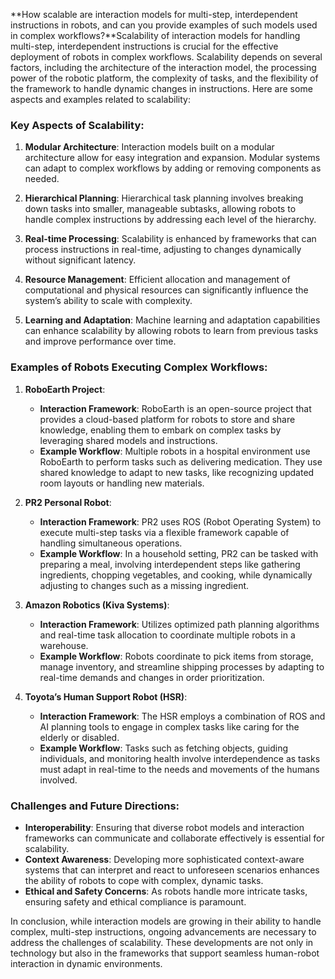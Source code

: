 **How scalable are interaction models for multi-step, interdependent instructions in robots, and can you provide examples of such models used in complex workflows?**Scalability of interaction models for handling multi-step, interdependent instructions is crucial for the effective deployment of robots in complex workflows. Scalability depends on several factors, including the architecture of the interaction model, the processing power of the robotic platform, the complexity of tasks, and the flexibility of the framework to handle dynamic changes in instructions. Here are some aspects and examples related to scalability:

### Key Aspects of Scalability:
1. **Modular Architecture**: Interaction models built on a modular architecture allow for easy integration and expansion. Modular systems can adapt to complex workflows by adding or removing components as needed.
   
2. **Hierarchical Planning**: Hierarchical task planning involves breaking down tasks into smaller, manageable subtasks, allowing robots to handle complex instructions by addressing each level of the hierarchy.

3. **Real-time Processing**: Scalability is enhanced by frameworks that can process instructions in real-time, adjusting to changes dynamically without significant latency.

4. **Resource Management**: Efficient allocation and management of computational and physical resources can significantly influence the system’s ability to scale with complexity.

5. **Learning and Adaptation**: Machine learning and adaptation capabilities can enhance scalability by allowing robots to learn from previous tasks and improve performance over time.

### Examples of Robots Executing Complex Workflows:

1. **RoboEarth Project**:
   - **Interaction Framework**: RoboEarth is an open-source project that provides a cloud-based platform for robots to store and share knowledge, enabling them to embark on complex tasks by leveraging shared models and instructions.
   - **Example Workflow**: Multiple robots in a hospital environment use RoboEarth to perform tasks such as delivering medication. They use shared knowledge to adapt to new tasks, like recognizing updated room layouts or handling new materials.

2. **PR2 Personal Robot**:
   - **Interaction Framework**: PR2 uses ROS (Robot Operating System) to execute multi-step tasks via a flexible framework capable of handling simultaneous operations.
   - **Example Workflow**: In a household setting, PR2 can be tasked with preparing a meal, involving interdependent steps like gathering ingredients, chopping vegetables, and cooking, while dynamically adjusting to changes such as a missing ingredient.

3. **Amazon Robotics (Kiva Systems)**:
   - **Interaction Framework**: Utilizes optimized path planning algorithms and real-time task allocation to coordinate multiple robots in a warehouse.
   - **Example Workflow**: Robots coordinate to pick items from storage, manage inventory, and streamline shipping processes by adapting to real-time demands and changes in order prioritization.

4. **Toyota’s Human Support Robot (HSR)**:
   - **Interaction Framework**: The HSR employs a combination of ROS and AI planning tools to engage in complex tasks like caring for the elderly or disabled.
   - **Example Workflow**: Tasks such as fetching objects, guiding individuals, and monitoring health involve interdependence as tasks must adapt in real-time to the needs and movements of the humans involved.

### Challenges and Future Directions:

- **Interoperability**: Ensuring that diverse robot models and interaction frameworks can communicate and collaborate effectively is essential for scalability.
- **Context Awareness**: Developing more sophisticated context-aware systems that can interpret and react to unforeseen scenarios enhances the ability of robots to cope with complex, dynamic tasks.
- **Ethical and Safety Concerns**: As robots handle more intricate tasks, ensuring safety and ethical compliance is paramount.

In conclusion, while interaction models are growing in their ability to handle complex, multi-step instructions, ongoing advancements are necessary to address the challenges of scalability. These developments are not only in technology but also in the frameworks that support seamless human-robot interaction in dynamic environments.